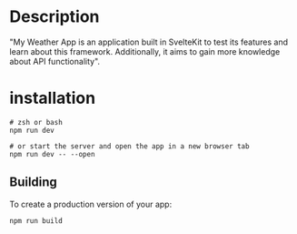 # Description

"My Weather App is an application built in SvelteKit to test its features and learn about this framework. Additionally, it aims to gain more knowledge about API functionality".

# installation

```
# zsh or bash
npm run dev

# or start the server and open the app in a new browser tab
npm run dev -- --open
```

## Building

To create a production version of your app:

```zsh or bash
npm run build
```
